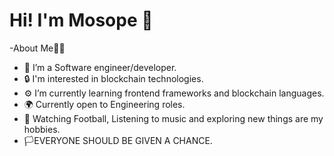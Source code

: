 # Hi! I'm Mosope :man:
-About Me:man_technologist:

- 👀 I’m a Software engineer/developer.
- :lock: I'm interested in blockchain technologies.
- :gear: I’m currently learning frontend frameworks and blockchain languages. 
- :earth_africa: Currently open to Engineering roles.
- :8ball: Watching Football, Listening to music and exploring new things are my hobbies.
- :white_flag:EVERYONE SHOULD BE GIVEN A CHANCE.



<!---
sopesamuel/sopesamuel is a ✨ special ✨ repository because its `README.md` (this file) appears on your GitHub profile.
You can click the Preview link to take a look at your changes.
--->

